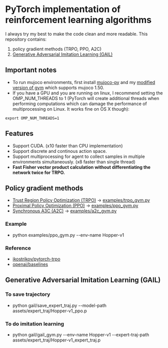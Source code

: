 # PyTorch implementation of reinforcement learning algorithms
I always try my best to make the code clean and more readable.
This repository contains:
1. policy gradient methods (TRPO, PPO, A2C)
2. [Generative Adversarial Imitation Learning (GAIL)](https://arxiv.org/pdf/1606.03476.pdf)

## Important notes
- To run mujoco environments, first install [mujoco-py](https://github.com/openai/mujoco-py) and my [modified version of gym](https://github.com/Khrylx/gym) which supports mujoco 1.50.
- If you have a GPU and you are running on linux, I recommend setting the OMP_NUM_THREADS to 1 (PyTorch will create additional threads when performing computations which can damage the performance of multiprocessing on Linux. It works fine on OS X though):
```
export OMP_NUM_THREADS=1
```

## Features
* Support CUDA. (x10 faster than CPU implementation)
* Support discrete and continous action space.
* Support multiprocessing for agent to collect samples in multiple environments simultaneously. (x8 faster than single thread)
* **Fast Fisher vector product calculation without differentiating the network twice for TRPO.**
## Policy gradient methods
* [Trust Region Policy Optimization (TRPO)](https://arxiv.org/pdf/1502.05477.pdf) -> [examples/trpo_gym.py](https://github.com/Khrylx/PyTorch-RL/blob/master/examples/trpo_gym.py)
* [Proximal Policy Optimization (PPO)](https://arxiv.org/pdf/1707.06347.pdf) -> [examples/ppo_gym.py](https://github.com/Khrylx/PyTorch-RL/blob/master/examples/ppo_gym.py)
* [Synchronous A3C (A2C)](https://arxiv.org/pdf/1602.01783.pdf) -> [examples/a2c_gym.py](https://github.com/Khrylx/PyTorch-RL/blob/master/examples/a2c_gym.py)

### Example
* python examples/ppo_gym.py --env-name Hopper-v1

### Reference
* [ikostrikov/pytorch-trpo](https://github.com/ikostrikov/pytorch-trpo)
* [openai/baselines](https://github.com/openai/baselines)


## Generative Adversarial Imitation Learning (GAIL)
### To save trajectory
* python gail/save_expert_traj.py --model-path assets/expert_traj/Hopper-v1_ppo.p
### To do imitation learning
* python gail/gail_gym.py --env-name Hopper-v1 --expert-traj-path assets/expert_traj/Hopper-v1_expert_traj.p
